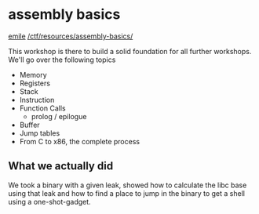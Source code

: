 # assembly basics

<a href="/about#contact">emile</a> <a href="/ctf/resources/assembly-basics/">/ctf/resources/assembly-basics/</a>

This workshop is there to build a solid foundation for all further workshops. We'll go over the following topics

- Memory
- Registers
- Stack
- Instruction
- Function Calls
  - prolog / epilogue
- Buffer
- Jump tables
- From C to x86, the complete process

## What we actually did

We took a binary with a given leak, showed how to calculate the libc base using that leak and how to find a place to jump in the binary to get a shell using a one-shot-gadget.